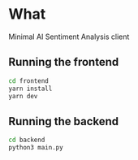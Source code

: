 # What

Minimal AI Sentiment Analysis client

## Running the frontend

```bash
cd frontend
yarn install
yarn dev
```

## Running the backend

```bash
cd backend
python3 main.py
```
